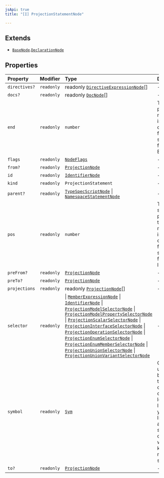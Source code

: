 ```yaml
---
jsApi: true
title: "[I] ProjectionStatementNode"

---
```

## Extends

- [`BaseNode`](BaseNode.md).[`DeclarationNode`](DeclarationNode.md)

## Properties

| Property | Modifier | Type | Description | Overrides | Inherited from |
| :------ | :------ | :------ | :------ | :------ | :------ |
| `directives?` | `readonly` | readonly [`DirectiveExpressionNode`](DirectiveExpressionNode.md)[] | - | [`BaseNode`](BaseNode.md).`directives` | [`BaseNode`](BaseNode.md).`directives` |
| `docs?` | `readonly` | readonly [`DocNode`](DocNode.md)[] | - | [`BaseNode`](BaseNode.md).`docs` | [`BaseNode`](BaseNode.md).`docs` |
| `end` | `readonly` | `number` | The ending position measured in UTF-16 code units from the start of the full string. Exclusive. | [`BaseNode`](BaseNode.md).`end` | [`BaseNode`](BaseNode.md).`end` |
| `flags` | `readonly` | [`NodeFlags`](../enumerations/NodeFlags.md) | - | [`BaseNode`](BaseNode.md).`flags` | [`BaseNode`](BaseNode.md).`flags` |
| `from?` | `readonly` | [`ProjectionNode`](ProjectionNode.md) | - | - | - |
| `id` | `readonly` | [`IdentifierNode`](IdentifierNode.md) | - | [`DeclarationNode`](DeclarationNode.md).`id` | [`DeclarationNode`](DeclarationNode.md).`id` |
| `kind` | `readonly` | `ProjectionStatement` | - | [`BaseNode`](BaseNode.md).`kind` | [`BaseNode`](BaseNode.md).`kind` |
| `parent?` | `readonly` | [`TypeSpecScriptNode`](TypeSpecScriptNode.md) \| [`NamespaceStatementNode`](NamespaceStatementNode.md) | - | [`BaseNode`](BaseNode.md).`parent` | [`BaseNode`](BaseNode.md).`parent` |
| `pos` | `readonly` | `number` | The starting position of the ranger measured in UTF-16 code units from the start of the full string. Inclusive. | [`BaseNode`](BaseNode.md).`pos` | [`BaseNode`](BaseNode.md).`pos` |
| `preFrom?` | `readonly` | [`ProjectionNode`](ProjectionNode.md) | - | - | - |
| `preTo?` | `readonly` | [`ProjectionNode`](ProjectionNode.md) | - | - | - |
| `projections` | `readonly` | readonly [`ProjectionNode`](ProjectionNode.md)[] | - | - | - |
| `selector` | `readonly` |  \| [`MemberExpressionNode`](MemberExpressionNode.md) \| [`IdentifierNode`](IdentifierNode.md) \| [`ProjectionModelSelectorNode`](ProjectionModelSelectorNode.md) \| [`ProjectionModelPropertySelectorNode`](ProjectionModelPropertySelectorNode.md) \| [`ProjectionScalarSelectorNode`](ProjectionScalarSelectorNode.md) \| [`ProjectionInterfaceSelectorNode`](ProjectionInterfaceSelectorNode.md) \| [`ProjectionOperationSelectorNode`](ProjectionOperationSelectorNode.md) \| [`ProjectionEnumSelectorNode`](ProjectionEnumSelectorNode.md) \| [`ProjectionEnumMemberSelectorNode`](ProjectionEnumMemberSelectorNode.md) \| [`ProjectionUnionSelectorNode`](ProjectionUnionSelectorNode.md) \| [`ProjectionUnionVariantSelectorNode`](ProjectionUnionVariantSelectorNode.md) | - | - | - |
| `symbol` | `readonly` | [`Sym`](Sym.md) | Could be undefined but making this optional creates a lot of noise. In practice, you will likely only access symbol in cases where you know the node has a symbol. | [`BaseNode`](BaseNode.md).`symbol` | [`BaseNode`](BaseNode.md).`symbol` |
| `to?` | `readonly` | [`ProjectionNode`](ProjectionNode.md) | - | - | - |
